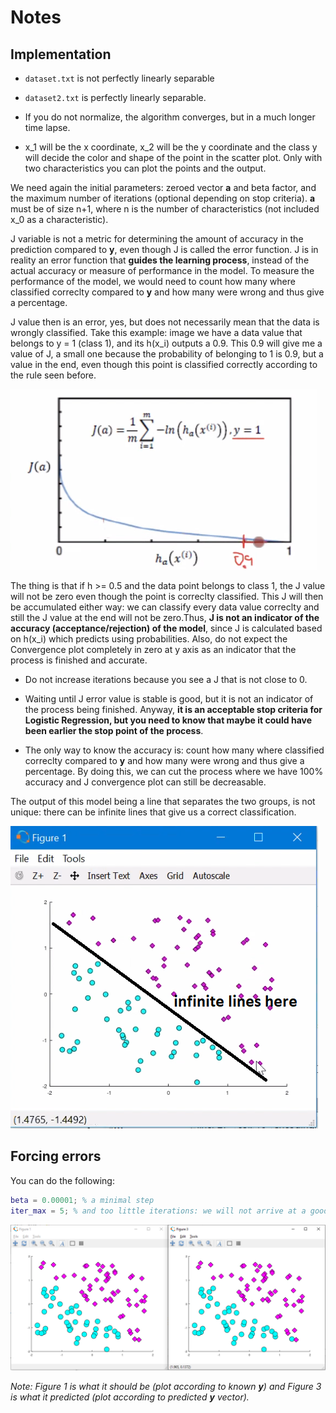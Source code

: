 # Notes

## Implementation

- `dataset.txt` is not perfectly linearly separable

- `dataset2.txt` is perfectly linearly separable.

- If you do not normalize, the algorithm converges, but in a much longer time lapse.

- x_1 will be the x coordinate, x_2 will be the y coordinate and the class y will decide the color and shape of the point in the scatter plot. Only with two characteristics you can plot the points and the output.

We need again the initial parameters: zeroed vector **a** and beta factor, and the maximum number of iterations (optional depending on stop criteria). **a** must be of size n+1, where n is the number of characteristics (not included x_0 as a characteristic).

J variable is not a metric for determining the amount of accuracy in the prediction compared to **y**, even though J is called the error function. J is in reality an error function that **guides the learning process**, instead of the actual accuracy or measure of performance in the model. To measure the performance of the model, we would need to count how many where classified correclty compared to **y** and how many were wrong and thus give a percentage.

J value then is an error, yes, but does not necessarily mean that the data is wrongly classified. Take this example: image we have a data value that belongs to y = 1 (class 1), and its h(x_i) outputs a 0.9. This 0.9 will give me a value of J, a small one because the probability of belonging to 1 is 0.9, but a value in the end, even though this point is classified correctly according to the rule seen before.

![img](https://github.com/the-other-mariana/ml-intro/blob/master/week9/res/1.png?raw=true)

The thing is that if h >= 0.5 and the data point belongs to class 1, the J value will not be zero even though the point is correclty classified. This J will then be accumulated either way: we can classify every data value correclty and still the J value at the end will not be zero.Thus, **J is not an indicator of the accuracy (acceptance/rejection) of the model**, since J is calculated based on h(x_i) which predicts using probabilities. Also, do not expect the Convergence plot completely in zero at y axis as an indicator that the process is finished and accurate. 

- Do not increase iterations because you see a J that is not close to 0.

- Waiting until J error value is stable is good, but it is not an indicator of the process being finished. Anyway, **it is an acceptable stop criteria for Logistic Regression, but you need to know that maybe it could have been earlier the stop point of the process**.

- The only way to know the accuracy is: count how many where classified correclty compared to **y** and how many were wrong and thus give a percentage. By doing this, we can cut the process where we have 100% accuracy and J convergence plot can still be decreasable.

The output of this model being a line that separates the two groups, is not unique: there can be infinite lines that give us a correct classification.

![img](https://github.com/the-other-mariana/ml-intro/blob/master/week9/res/2.png?raw=true)

## Forcing errors

You can do the following:

```matlab
beta = 0.00001; % a minimal step
iter_max = 5; % and too little iterations: we will not arrive at a good solution: error forcing
```

![img](https://github.com/the-other-mariana/ml-intro/blob/master/week9/res/errors.png?raw=true)

*Note: Figure 1 is what it should be (plot according to known **y**) and Figure 3 is what it predicted (plot according to predicted **y** vector).*